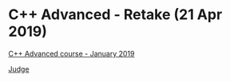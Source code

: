 # C++ Advanced - Retake (21 Apr 2019)
[C++ Advanced course - January 2019](https://softuni.bg/trainings/2130/c-plus-plus-advanced-january-2019)

[Judge](https://judge.softuni.bg/Contests/1608/CPlusPlus-Advanced-Retake-21-Apr-2019)

